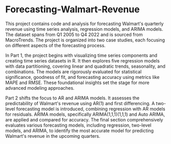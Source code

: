 # Forecasting-Walmart-Revenue
This project contains code and analysis for forecasting Walmart's quarterly revenue using time series analysis, regression models, and ARIMA models. The dataset spans from Q1 2005 to Q4 2022 and is sourced from MacroTrends. The project is organized into two case studies, each focusing on different aspects of the forecasting process.

In Part 1, the project begins with visualizing time series components and creating time series datasets in R. It then explores five regression models with data partitioning, covering linear and quadratic trends, seasonality, and combinations. The models are rigorously evaluated for statistical significance, goodness of fit, and forecasting accuracy using metrics like MAPE and RMSE. These foundational insights set the stage for more advanced modeling approaches.

Part 2 shifts the focus to AR and ARIMA models. It assesses the predictability of Walmart's revenue using AR(1) and first differencing. A two-level forecasting model is introduced, combining regression with AR models for residuals. ARIMA models, specifically ARIMA(1,1,1)(1,1,1) and Auto ARIMA, are applied and compared for accuracy. The final section comprehensively evaluates various forecasting models, including regression, two-level models, and ARIMA, to identify the most accurate model for predicting Walmart's revenue in the upcoming quarters.

